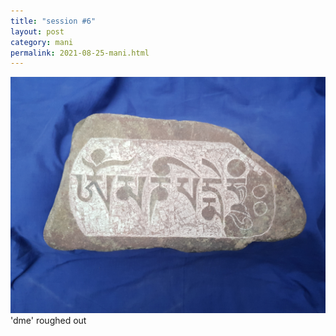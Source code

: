 ```yaml
---
title: "session #6"
layout: post
category: mani
permalink: 2021-08-25-mani.html
---
```


![stone9](/assets/images/mani/mani10/stone9.jpg)
'dme' roughed out

